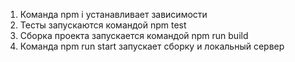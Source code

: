 1. Команда npm i устанавливает зависимости
2. Тесты запускаются командой npm test
3. Сборка проекта запускается командой npm run build
4. Команда npm run start запускает сборку и локальный сервер

